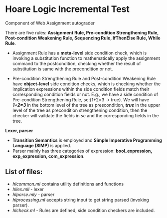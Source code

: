 # Hoare Logic Incremental Test
Component of Web Assignment autograder

There are five rules: __Assignment Rule, Pre-condition Strengthening Rule, Post-condition Weakening Rule, Sequencing Rule, IfThenElse Rule, While Rule__.

* Assignment Rule has a __meta-level__ side condition check, which is invoking a substitution function to mathematically apply the assignment command to the postcondition, checking whether the result of substitution is same with the precondition or not.

* Pre-condition Strengthening Rule and Post-condition Weakening Rule have __object-level__ side condition checks, which is checking whether the implication expressions within the side condition fields match their corresponding condition fields or not. E.g., we have a side condition of Pre-condition Strengthening Rule, sc:{1+2=3 -> true}. We will have ___1+2=3___ in the bottom level of the tree as prescondition, ___true___ in the upper level of the tree as precondition strengthening condition, then the checker will vaildate the fields in _sc_ and the corresponding fields in the tree.

__Lexer, parser__
* __Transition Semantics__ is employed and __Simple Imperative Programming Language (SIMP)__ is applied.
* Parser mainly has three categories of expression: __bool_expression, exp_expression, com_expression__.



## List of files:
- _hlcommon.ml_ contains utility definitions and functions
- _hllex.mll_ - lexer
- _hlparse.mly_ - parser
- _hlprocessing.ml_ accepts string input to get string parsed (invoking parser).
- _hlcheck.ml_ - Rules are defined, side condition checkers are included.

